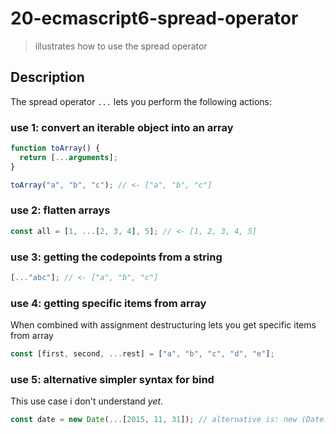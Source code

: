 # 20-ecmascript6-spread-operator
> illustrates how to use the spread operator

## Description
The spread operator `...` lets you perform the following actions:

### use 1: convert an iterable object into an array
```javascript
function toArray() {
  return [...arguments];
}

toArray("a", "b", "c"); // <- ["a", "b", "c"]
```

### use 2: flatten arrays
```javascript
const all = [1, ...[2, 3, 4], 5]; // <- [1, 2, 3, 4, 5]
```

### use 3: getting the codepoints from a string
```javascript
[..."abc"]; // <- ["a", "b", "c"]
```

### use 4: getting specific items from array
When combined with assignment destructuring lets you get specific items from array
```javascript
const [first, second, ...rest] = ["a", "b", "c", "d", "e"];
```

### use 5: alternative simpler syntax for bind
This use case i don't understand *yet*.
```javascript
const date = new Date(...[2015, 11, 31]); // alternative is: new (Date.bind.apply(Date, [null, 2015, 11, 31]));
```

